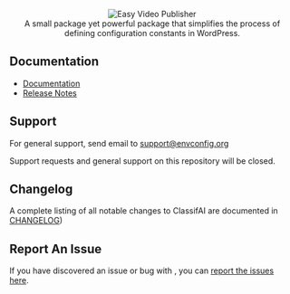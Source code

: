 <p align="center">
  <img src="https://user-images.githubusercontent.com/4777400/225331174-d5ae1c0e-5ec0-493b-aabc-91c4cc6a14c4.png" alt="Easy Video Publisher" />
<br/>
  A small package yet powerful package that simplifies the process of defining configuration constants in WordPress.
</p>

## Documentation

- [Documentation](/resources/docs/)
- [Release Notes](https://github.com/devuri/wp-env-config/releases/)

## Support

For general support, send email to support@envconfig.org

Support requests and general support on this repository will be closed.

## Changelog
A complete listing of all notable changes to ClassifAI are documented in [CHANGELOG](https://github.com/devuri/wp-env-config/blob/master/CHANGELOG.md))

## Report An Issue

If you have discovered an issue or bug with , you can [report the issues here](https://github.com/devuri/wp-env-config/issues). 
